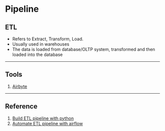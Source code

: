 # Pipeline

## ETL
+ Refers to Extract, Transform, Load.
+ Usually used in warehouses
+ The data is loaded from database/OLTP system, transformed and then loaded into the database


---

## Tools
1. [Airbyte](https://airbyte.com/)

---

## Reference

1. [Build ETL pipeline with python](https://blog.devgenius.io/how-to-build-an-etl-pipeline-with-python-1b78407c3875)
2. [Automate ETL pipeline with airflow](https://blog.devgenius.io/how-to-automate-etl-pipelines-with-airflow-62484ee5ef4c)
